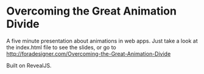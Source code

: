# Overcoming the Great Animation Divide

A five minute presentation about animations in web apps. Just take a look at the index.html file to see the slides, or go to http://foradesigner.com/Overcoming-the-Great-Animation-Divide

Built on RevealJS.